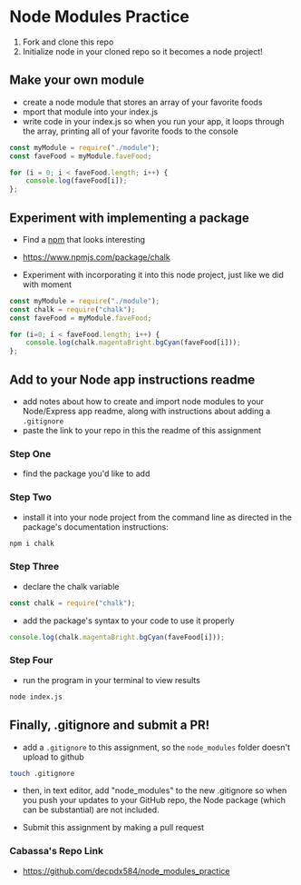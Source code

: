 # Node Modules Practice

1. Fork and clone this repo
2. Initialize node in your cloned repo so it becomes a node project!

## Make your own module

* create a node module that stores an array of your favorite foods
* mport that module into your index.js
* write code in your index.js so when you run your app, it loops through the array, printing all of your favorite foods to the console

```javascript
const myModule = require("./module");
const faveFood = myModule.faveFood;

for (i = 0; i < faveFood.length; i++) {
    console.log(faveFood[i]);
};
```

## Experiment with implementing a package

* Find a [npm](https://www.npmjs.com/) that looks interesting
- https://www.npmjs.com/package/chalk

* Experiment with incorporating it into this node project, just like we did with moment

```javascript
const myModule = require("./module");
const chalk = require("chalk");
const faveFood = myModule.faveFood;

for (i=0; i < faveFood.length; i++) {
    console.log(chalk.magentaBright.bgCyan(faveFood[i]));
};
```

## Add to your Node app instructions readme

* add notes about how to create and import node modules to your Node/Express app readme, along with instructions about adding a `.gitignore`
* paste the link to your repo in this the readme of this assignment

### Step One
* find the package you'd like to add
### Step Two
* install it into your node project from the command line as directed in the package's documentation instructions:
```bash
npm i chalk
```
### Step Three
* declare the chalk variable
```javascript
const chalk = require("chalk");
```
* add the package's syntax to your code to use it properly
```javascript
console.log(chalk.magentaBright.bgCyan(faveFood[i]));
```
### Step Four
* run the program in your terminal to view results
```bash
node index.js
```


## Finally, .gitignore and submit a PR!

* add a `.gitignore` to this assignment, so the `node_modules` folder doesn't upload to github
```bash
touch .gitignore
```
- then, in text editor, add "node_modules" to the new .gitignore so when you push your updates to your GitHub repo, the Node package (which can be substantial) are not included.

* Submit this assignment by making a pull request


### Cabassa's Repo Link
- https://github.com/decpdx584/node_modules_practice

